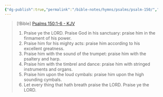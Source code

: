 ```yaml
---
{"dg-publish":true,"permalink":"/bible-notes/hymns/psalms/psalm-150/","title":"Psalm 150","created":"","updated":""}
---
```



> [!Bible] [Psalms 150:1-6 - KJV](https://bible-api.com/Psalm+150:1-6?translation=kjv)
> 1. Praise ye the LORD. Praise God in his sanctuary: praise him in the firmament of his power.
> 2. Praise him for his mighty acts: praise him according to his excellent greatness.
> 3. Praise him with the sound of the trumpet: praise him with the psaltery and harp.
> 4. Praise him with the timbrel and dance: praise him with stringed instruments and organs.
> 5. Praise him upon the loud cymbals: praise him upon the high sounding cymbals.
> 6. Let every thing that hath breath praise the LORD. Praise ye the LORD.
